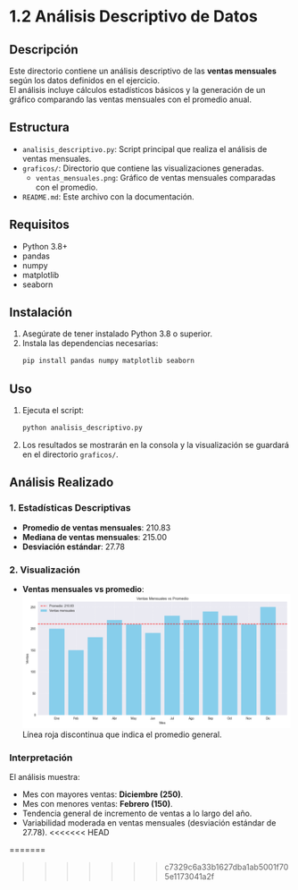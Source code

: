 # 1.2 Análisis Descriptivo de Datos

## Descripción
Este directorio contiene un análisis descriptivo de las **ventas mensuales** según los datos definidos en el ejercicio.  
El análisis incluye cálculos estadísticos básicos y la generación de un gráfico comparando las ventas mensuales con el promedio anual.

## Estructura
- `analisis_descriptivo.py`: Script principal que realiza el análisis de ventas mensuales.
- `graficos/`: Directorio que contiene las visualizaciones generadas.
  - `ventas_mensuales.png`: Gráfico de ventas mensuales comparadas con el promedio.
- `README.md`: Este archivo con la documentación.

## Requisitos
- Python 3.8+
- pandas
- numpy
- matplotlib
- seaborn

## Instalación
1. Asegúrate de tener instalado Python 3.8 o superior.
2. Instala las dependencias necesarias:
   ```bash
   pip install pandas numpy matplotlib seaborn
   ```

## Uso
1. Ejecuta el script:
   ```bash
   python analisis_descriptivo.py
   ```
2. Los resultados se mostrarán en la consola y la visualización se guardará en el directorio `graficos/`.

## Análisis Realizado

### 1. Estadísticas Descriptivas
- **Promedio de ventas mensuales**: 210.83
- **Mediana de ventas mensuales**: 215.00
- **Desviación estándar**: 27.78

### 2. Visualización
- **Ventas mensuales vs promedio**:  
  ![Ventas Mensuales](graficos/ventas_mensuales.png)  
  Línea roja discontinua que indica el promedio general.

### Interpretación
El análisis muestra:
- Mes con mayores ventas: **Diciembre (250)**.
- Mes con menores ventas: **Febrero (150)**.
- Tendencia general de incremento de ventas a lo largo del año.
- Variabilidad moderada en ventas mensuales (desviación estándar de 27.78).
<<<<<<< HEAD



=======
>>>>>>> c7329c6a33b1627dba1ab5001f705e1173041a2f
